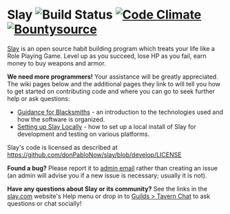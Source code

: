 Slay ![Build Status](https://github.com/donPabloNow/slay/workflows/Test/badge.svg) [![Code Climate](https://codeclimate.com/github/donPabloNow/donPabloNow.svg)](https://codeclimate.com/github/donPabloNow/donPabloNow) [![Bountysource](https://api.bountysource.com/badge/tracker?tracker_id=68393)](https://www.bountysource.com/trackers/68393-donPabloNow?utm_source=68393&utm_medium=shield&utm_campaign=TRACKER_BADGE)
===============

[Slay](https://slay.com) is an open source habit building program which treats your life like a Role Playing Game. Level
up as you succeed, lose HP as you fail, earn money to buy weapons and armor.

**We need more programmers!** Your assistance will be greatly appreciated. The wiki pages below and the additional pages
they link to will tell you how to get started on contributing code and where you can go to seek further help or ask
questions:

* [Guidance for Blacksmiths](https://slay.fandom.com/wiki/Guidance_for_Blacksmiths) - an introduction to the
  technologies used and how the software is organized.
* [Setting up Slay Locally](https://slay.fandom.com/wiki/Setting_up_Slay_Locally) - how to set up a local install of
  Slay for development and testing on various platforms.

Slay's code is licensed as described at https://github.com/donPabloNow/slay/blob/develop/LICENSE

**Found a bug?** Please report it to [admin email](mailto:admin@slay.com) rather than creating an issue (an admin will
advise you if a new issue is necessary; usually it is not).

**Have any questions about Slay or its community?** See the links in the [slay.com](https://slay.com) website's Help
menu or drop in to [Guilds > Tavern Chat](https://slay.com/groups/tavern) to ask questions or chat socially!
